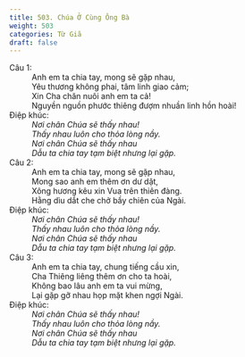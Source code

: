 ```yaml
---
title: 503. Chúa Ở Cùng Ông Bà
weight: 503
categories: Từ Giã
draft: false
---
```

<dl><dt>Câu 1:</dt><dd data-verse="1">Anh em ta chia tay, mong sẽ gặp nhau, <br/>Yêu thương không phai, tâm linh giao cảm; <br/>Xin Cha chăn nuôi anh em ta cả! <br/>Nguyền nguồn phước thiêng đượm nhuần linh hồn hoài! </dd><dt>Điệp khúc:</dt><dd data-chorus="1"><em>Nơi chân Chúa sẽ thấy nhau! <br/>Thấy nhau luôn cho thỏa lòng nầy. <br/>Nơi chân Chúa sẽ thấy nhau <br/>Dẫu ta chia tay tạm biệt nhưng lại gặp. </em></dd><dt>Câu 2:</dt><dd data-verse="2"> Anh em ta chia tay, mong sẽ gặp nhau, <br/>Mong sao anh em thêm ơn dư dật, <br/>Xông hương kêu xin Vua trên thiên đàng. <br/>Hằng dìu dắt che chở bầy chiên của Ngài. </dd><dt>Điệp khúc:</dt><dd data-chorus="1"><em>Nơi chân Chúa sẽ thấy nhau! <br/>Thấy nhau luôn cho thỏa lòng nầy. <br/>Nơi chân Chúa sẽ thấy nhau <br/>Dẫu ta chia tay tạm biệt nhưng lại gặp. </em></dd><dt>Câu 3:</dt><dd data-verse="3">Anh em ta chia tay, chung tiếng cầu xin, <br/>Cha Thiêng liêng thêm ơn cho ta hoài, <br/>Không bao lâu anh em ta vui mừng, <br/>Lại gặp gỡ nhau họp mặt khen ngợi Ngài. </dd><dt>Điệp khúc:</dt><dd data-chorus="1"><em>Nơi chân Chúa sẽ thấy nhau! <br/>Thấy nhau luôn cho thỏa lòng nầy. <br/>Nơi chân Chúa sẽ thấy nhau <br/>Dẫu ta chia tay tạm biệt nhưng lại gặp. </em></dd></dl>